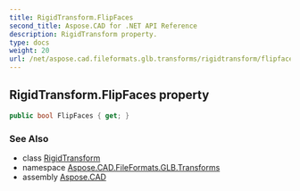 ```yaml
---
title: RigidTransform.FlipFaces
second_title: Aspose.CAD for .NET API Reference
description: RigidTransform property. 
type: docs
weight: 20
url: /net/aspose.cad.fileformats.glb.transforms/rigidtransform/flipfaces/
---
```

## RigidTransform.FlipFaces property

```csharp
public bool FlipFaces { get; }
```

### See Also

* class [RigidTransform](../)
* namespace [Aspose.CAD.FileFormats.GLB.Transforms](../../rigidtransform/)
* assembly [Aspose.CAD](../../../)


